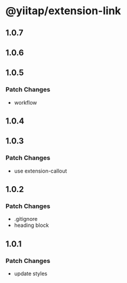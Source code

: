 # @yiitap/extension-link

## 1.0.7

## 1.0.6

## 1.0.5

### Patch Changes

- workflow

## 1.0.4

## 1.0.3

### Patch Changes

- use extension-callout

## 1.0.2

### Patch Changes

- .gitignore
- heading block

## 1.0.1

### Patch Changes

- update styles
